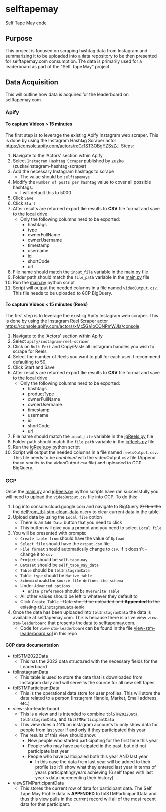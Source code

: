 # selftapemay
Self Tape May code

## Purpose
This project is focused on scraping hashtag data from Instagram and summarizing it to be uploaded into a data repository to be then presented for selftapemay.com consumption.  The data is primarily used for a leaderboard as part of the "Self Tape May" project.

## Data Acquisition
This will outline how data is acquired for the leaderboard on selftapemay.com

### Apify
#### To capture Videos > 15 minutes
The first step is to leverage the existing Apify Instagram web scraper.  This is done by using the Instagram Hashtag Scraper actor https://console.apify.com/actors/reGe1ST3OBgYZSsZJ.
Steps:
1) Navigate to the 'Actors' section within Apify
2) Select `Instagram Hashtag Scraper` published by zuzka (zuzka/instagram-hashtag-scraper)
3) Add the necessary Instagram hashtags to scrape
    - The value should be `selftapemaye`
4) Modify the `Number of posts per hashtag` value to cover all possible hashtags.
    - I will default this to 5000
5) Click `Save`
6) Click `Start`
7) After results are returned export the results to **CSV** file format and save to the local drive
    - Only the following columns need to be exported:
        - hashtags
        - type
        - ownerFullName
        - ownerUsername
        - timestamp
        - username
        - id
        - shortCode
        - url
8) File name should match the `input_file` variable in the [main.py](https://github.com/JHGelpi/selftapemay/blob/main/main.py) file
9) Folder path should match the `file_path` variable in the [main.py](https://github.com/JHGelpi/selftapemay/blob/main/main.py) file
10) Run the [main.py](https://github.com/JHGelpi/selftapemay/blob/main/main.py) python script
11) Script will output the needed columns in a file named `videoOutput.csv`.  This file needs to be uploaded to GCP BigQuery.

#### To capture Videos < 15 minutes (Reels)
The first step is to leverage the existing Apify Instagram web scraper.  This is done by using the Instagram Reel Scraper actor https://console.apify.com/actors/xMc5Ga1oCONPmWJIa/console.
1) Navigate to the 'Actors' section within Apify
2) Select `apify/instagram-reel-scraper`
3) Click on `Bulk Edit` and Copy/Paste all Instagram handles you wish to scrape for Reels
4) Select the number of Reels you want to pull for each user.  I recommend defaulting to 50.
5) Click Start and Save
6) After results are returned export the results to **CSV** file format and save to the local drive
    - Only the following columns need to be exported:
        - hashtags
        - productType
        - ownerFullName
        - ownerUsername
        - timestamp
        - username
        - id
        - shortCode
        - url
7) File name should match the `input_file` variable in the [igReels.py](https://github.com/JHGelpi/selftapemay/blob/main/igReels.py) file
8) Folder path should match the `file_path` variable in the [igReels.py](https://github.com/JHGelpi/selftapemay/blob/main/igReels.py) file
9) Run the [igReels.py](https://github.com/JHGelpi/selftapemay/blob/main/igReels.py) python script
10) Script will output the needed columns in a file named `reelsOutput.csv`.  This file needs to be *combined* with the videoOutput.csv file (Append these results to the videoOutput.csv file) and uploaded to GCP BigQuery.

### GCP
Once the [main.py](https://github.com/JHGelpi/selftapemay/blob/main/main.py) and [igReels.py](https://github.com/JHGelpi/selftapemay/blob/main/igReels.py) python scripts have ran successfully you will need to upload the `videoOutput.csv` file into GCP.  To do this:
1) Log into console.cloud.google.com and navigate to BigQuery
~~2) Run the the [delFrom_tbl-stm-clean-data](https://github.com/JHGelpi/selftapemay/blob/main/delFrom_tbl-stm-clean-data.sql) query to clear current data in the table.~~
3) Upload data by using the `Local file` option
    - There is an `Add Data` button that you need to click
    - This button will give you a prompt and you need to select `Local file`
4) You will be presented with prompts:
    - `Create table from` should have the value of `Upload`
    - `Select file` should have the `output.csv` file
    - `File format` should automatically change to `csv`.  If it doesn't - change it to `csv`
    - `Project` should be `self-tape-may`
    - `Dataset` should be `self_tape_may_data`
    - `Table` should be `tblInstagramData`
    - `Table type` should be `Native table`
    - `Schema` should be `Source file defines the schema`
    - Under `Advanced options`
      - `Write preference` should be `Overwrite Table`
    - All other values should be left to whatever they default to
    - Click `Create Table`
    ~~- Data should be uploaded and **Appended** to the existing `tblInstagramData` table~~
5) Once the data has been uploaded into `tblInstagramData` the data is available at selftapemay.com.  This is because there is a live view `view-stm-leaderboard` that presents the data to selftapemay.com.
    - Code for `view-stm-leaderboard` can be found in the file [view-stm-leaderboard.sql](https://github.com/JHGelpi/selftapemay/blob/main/view-stm-leaderboard.sql) in this repo 
#### GCP data documentation
- tblSTM2022Data
    - This has the 2022 data structured with the necessary fields for the Leaderboard
- tblInstagramData
    - This table is used to store the data that is downloaded from Instagram daily and will serve as the source for all new self tapes
- tblSTMParticipantData
    - This is the operational data store for user profiles.  This will store the data related to a person (Instagram Handle, Market, Email address, etc.)
- view-stm-leaderboard
    - This is a view and is intended to combine `tblSTM2022Data`, `tblInstagramData`, and `tblSTMParticipantData`
    - This view does a `JOIN` on instagram accounts to only show data for people from last year if and only if they participated this year
    - The results of this view should show:
        - New people who started participating for the first time this year
        - People who may have participated in the past, but did not participate last year
        - People who have participated both this year AND last year
            - In this case the data from last year will be added to their profile (so it'll show what they entered last year in terms of years participating/years achieving 16 self tapes with last year's data incrementing their history)
- viewSTMParticipantData
    - This stores the current row of data for participant data.  The Self Tape May Profile data is **APPENDED** to tblSTMParticipantData and thus this view pulls in the current record will all of the most recent data for that participant.
